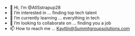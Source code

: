 - 👋 Hi, I’m @AllSstrapup28
- 👀 I’m interested in ... finding top tech talent 
- 🌱 I’m currently learning ... everything in tech 
- 💞️ I’m looking to collaborate on ... finding you a job 
- 📫 How to reach me ... Kaytlin@Summitgroupsolutions.com

<!---
AllSstrapup28/AllSstrapup28 is a ✨ special ✨ repository because its `README.md` (this file) appears on your GitHub profile.
You can click the Preview link to take a look at your changes.
--->

